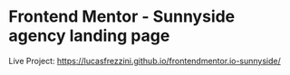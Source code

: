 # Frontend Mentor - Sunnyside agency landing page

Live Project: https://lucasfrezzini.github.io/frontendmentor.io-sunnyside/ 
